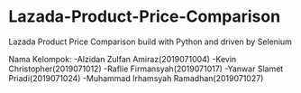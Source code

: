 # Lazada-Product-Price-Comparison
Lazada Product Price Comparison build with Python and driven by Selenium

Nama Kelompok:
-Alzidan Zulfan Amiraz(2019071004)
-Kevin Christopher(2019071012) 
-Raflie Firmansyah(2019071017)
-Yanwar Slamet Priadi(2019071024) 
-Muhammad Irhamsyah Ramadhan(2019071027) 
